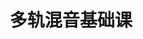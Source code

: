 ---
layout: encrypted
title: 多轨混音基础课
tags: notes alexmixing music
src: https://www.alexmixing.com/

encrypted: 59b87ff77ec7664d6d23a72c5d4aa66e9fd304bb6734bbfa942c7bf1c37cef81U2FsdGVkX1+ST8uRW6/zV4/qnKSHbZnzMBrCpMYjXbROfXBLU6j9UWIM7sZWA+NxYbOkBVajzdsgRhH4Un43tljHKcZn1jpAAjElsODxKZY=
---